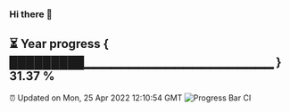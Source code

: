 ### Hi there 👋
⏳ Year progress { █████████▁▁▁▁▁▁▁▁▁▁▁▁▁▁▁▁▁▁▁▁▁ } 31.37 %
---
⏰ Updated on Mon, 25 Apr 2022 12:10:54 GMT
![Progress Bar CI](https://github.com/Moyi321/Moyi321/workflows/Progress%20Bar%20CI/badge.svg)
